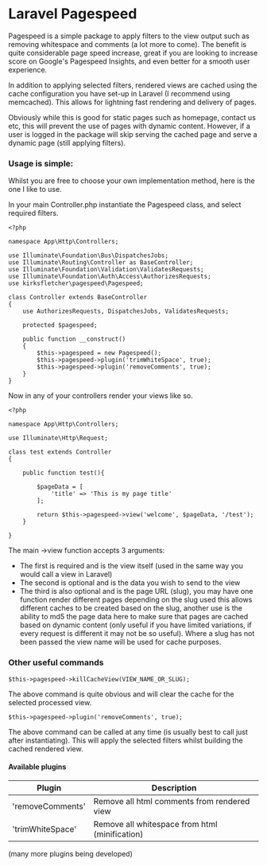 
# Laravel Pagespeed

Pagespeed is a simple package to apply filters to the view output such as removing whitespace and comments (a lot more to come). The benefit is quite considerable page speed increase, great if you are looking to increase score on Google's Pagespeed Insights, and even better for a smooth user experience.

In addition to applying selected filters, rendered views are cached using the cache configuration you have set-up in Laravel (I recommend using memcached). This allows for lightning fast rendering and delivery of pages.

Obviously while this is good for static pages such as homepage, contact us etc, this will prevent the use of pages with dynamic content. However, if a user is logged in the package will skip serving the cached page and serve a dynamic page (still applying filters).

### Usage is simple: 

Whilst you are free to choose your own implementation method, here is the one I like to use.


In your main Controller.php instantiate the Pagespeed class, and select required filters.

    <?php  
      
    namespace App\Http\Controllers;  
      
    use Illuminate\Foundation\Bus\DispatchesJobs;  
    use Illuminate\Routing\Controller as BaseController;  
    use Illuminate\Foundation\Validation\ValidatesRequests;  
    use Illuminate\Foundation\Auth\Access\AuthorizesRequests;  
    use kirksfletcher\pagespeed\Pagespeed;  
      
    class Controller extends BaseController  
    {  
        use AuthorizesRequests, DispatchesJobs, ValidatesRequests;  
      
        protected $pagespeed;  
      
        public function __construct()  
        {  
            $this->pagespeed = new Pagespeed();  
            $this->pagespeed->plugin('trimWhiteSpace', true);  
            $this->pagespeed->plugin('removeComments', true);  
        }  
    }


Now in any of your controllers render your views like so.

    <?php  
      
    namespace App\Http\Controllers;  
      
    use Illuminate\Http\Request;  
      
    class test extends Controller  
    {  
      
        public function test(){  
      
            $pageData = [  
                'title' => 'This is my page title'  
		    ];  
      
            return $this->pagespeed->view('welcome', $pageData, '/test');  
        }  
      
    }

The main ->view function accepts 3 arguments:

- The first is required and is the view itself (used in the same way you would call a view in Laravel)
- The second is optional and is the data you wish to send to the view
- The third is also optional and is the page URL (slug), you may have one function render different pages depending on the slug used this allows different caches to be created based on the slug, another use is the ability to md5 the page data here to make sure that pages are cached based on dynamic content (only useful if you have limited variations, if every request is different it may not be so useful). Where a slug has not been passed the view name will be used for cache purposes.

### Other useful commands

    $this->pagespeed->killCacheView(VIEW_NAME_OR_SLUG);

The above command is quite obvious and will clear the cache for the selected processed view.


    $this->pagespeed->plugin('removeComments', true); 

The above command can be called at any time (is usually best to call just after instantiating). This will apply the selected filters whilst building the cached rendered view.

#### Available plugins

 
| Plugin | Description |
|--|--|
| 'removeComments' | Remove all html comments from rendered view |
| 'trimWhiteSpace' | Remove all whitespace from html (minification) |

(many more plugins being developed)

